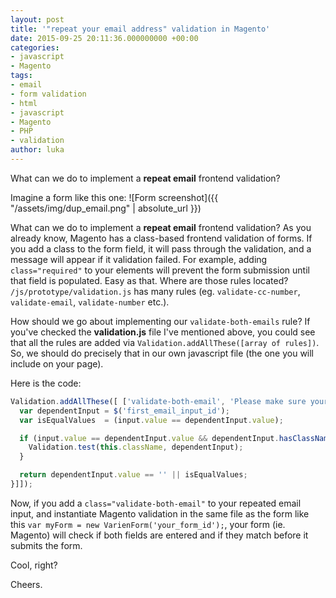 ```yaml
---
layout: post
title: '"repeat your email address" validation in Magento'
date: 2015-09-25 20:11:36.000000000 +00:00
categories:
- javascript
- Magento
tags:
- email
- form validation
- html
- javascript
- Magento
- PHP
- validation
author: luka
---
```

What can we do to implement a **repeat email** frontend validation?

Imagine a form like this one:
![Form screenshot]({{ "/assets/img/dup_email.png" | absolute_url }})

What can we do to implement a **repeat email** frontend validation? As you already know, Magento has a class-based frontend validation of forms. If you add a class to the form field, it will pass through the validation, and a message will appear if it validation failed. For example, adding `class="required"` to your elements will prevent the form submission until that field is populated. Easy as that. Where are those rules located? `/js/prototype/validation.js` has many rules (eg. `validate-cc-number`, `validate-email`, `validate-number` etc.).

How should we go about implementing our `validate-both-emails` rule? If you've checked the **validation.js** file I've mentioned above, you could see that all the rules are added via `Validation.addAllThese([array of rules])`. So, we should do precisely that in our own javascript file (the one you will include on your page).

Here is the code:

```js
Validation.addAllThese([ ['validate-both-email', 'Please make sure your emails match', function(v, input) {
  var dependentInput = $('first_email_input_id');
  var isEqualValues  = (input.value == dependentInput.value);

  if (input.value == dependentInput.value && dependentInput.hasClassName('validation-failed')) {
    Validation.test(this.className, dependentInput);
  }

  return dependentInput.value == '' || isEqualValues;
}]]);
```

Now, if you add a `class="validate-both-email"` to your repeated email input, and instantiate Magento validation in the same file as the form like this `var myForm = new VarienForm('your_form_id');`, your form (ie. Magento) will check if both fields are entered and if they match before it submits the form.

Cool, right?

Cheers.